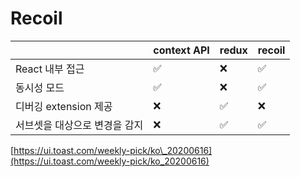# Recoil



|  | context API | redux | recoil |
| :--- | :--- | :--- | :--- |
| React 내부 접근 | ✅ | ❌ | ✅ |
| 동시성 모드 | ✅ | ❌ | ✅ |
| 디버깅 extension 제공 | ❌ | ✅ | ❌ |
| 서브셋을 대상으로 변경을 감지 | ❌ | ✅ | ✅ |

[https://ui.toast.com/weekly-pick/ko\_20200616](https://ui.toast.com/weekly-pick/ko_20200616)

